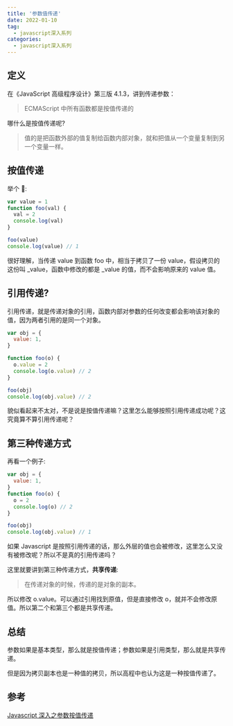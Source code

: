 ```yaml
---
title: '参数值传递'
date: 2022-01-10
tag:
  - javascript深入系列
categories:
  - javascript深入系列
---
```


## 定义

在《JavaScript 高级程序设计》第三版 4.1.3，讲到传递参数：

> ECMAScript 中所有函数都是按值传递的

哪什么是按值传递呢?

> 值的是把函数外部的值复制给函数内部对象，就和把值从一个变量复制到另一个变量一样。

## 按值传递

举个 🌰:

```js
var value = 1
function foo(val) {
  val = 2
  console.log(val)
}

foo(value)
console.log(value) // 1
```

很好理解，当传递 value 到函数 foo 中，相当于拷贝了一份 value，假设拷贝的这份叫 \_value，函数中修改的都是 \_value 的值，而不会影响原来的 value 值。

## 引用传递?

引用传递，就是传递对象的引用，函数内部对参数的任何改变都会影响该对象的值，因为两者引用的是同一个对象。

```js
var obj = {
  value: 1,
}

function foo(o) {
  o.value = 2
  console.log(o.value) // 2
}

foo(obj)
console.log(obj.value) // 2
```

貌似看起来不太对，不是说是按值传递嘛？这里怎么能够按照引用传递成功呢？这究竟算不算引用传递呢？

## 第三种传递方式

再看一个例子:

```js
var obj = {
  value: 1,
}
function foo(o) {
  o = 2
  console.log(o) // 2
}

foo(obj)
console.log(obj.value) // 1
```

如果 Javascript 是按照引用传递的话，那么外层的值也会被修改，这里怎么又没有被修改呢？所以不是真的引用传递吗？

这里就要讲到第三种传递方式，**共享传递**:

> 在传递对象的时候，传递的是对象的副本。

所以修改 o.value。可以通过引用找到原值，但是直接修改 o，就并不会修改原值。所以第二个和第三个都是共享传递。

## 总结

参数如果是基本类型，那么就是按值传递；参数如果是引用类型，那么就是共享传递。

但是因为拷贝副本也是一种值的拷贝，所以高程中也认为这是一种按值传递了。

## 参考

[Javascript 深入之参数按值传递](https://github.com/mqyqingfeng/Blog/issues/10)
